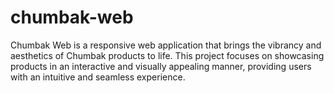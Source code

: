 # chumbak-web

Chumbak Web is a responsive web application that brings the vibrancy and aesthetics of Chumbak products to life. This project focuses on showcasing products in an interactive and visually appealing manner, providing users with an intuitive and seamless experience.
